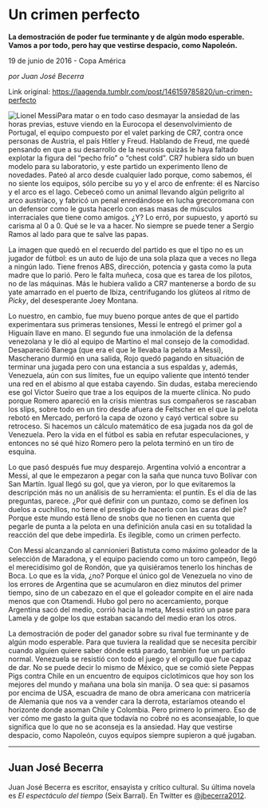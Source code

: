 # Un crimen perfecto

**La
demostración de poder fue terminante y de
algún modo esperable. Vamos a por todo, pero hay que vestirse despacio,
como Napoleón.**

19 de junio de 2016 - Copa América

_por Juan José Becerra_

Link original: https://laagenda.tumblr.com/post/146159785820/un-crimen-perfecto

![Lionel Messi](https://64.media.tumblr.com/25f853792b73c3d20e291f94efb85678/tumblr_inline_pjzp44MAQG1t6q87u_500.png)Para matar o
en todo caso desmayar la ansiedad de las horas previas, estuve viendo
en la Eurocopa el desenvolvimiento de Portugal, el equipo compuesto
por el valet parking de CR7, contra once personas de Austria, el país
Hitler y Freud. Hablando de Freud, me quedé pensando en que a su
desarrollo de la neurosis quizás le haya faltado explotar la figura
del “pecho frío” o “chest cold”. CR7 hubiera
sido un buen modelo para su laboratorio, y este partido un
experimento lleno de novedades. Pateó al arco desde cualquier lado
porque, como sabemos, él no siente los equipos, sólo percibe su yo
y el arco de enfrente: él es Narciso y el arco es el lago. Cebeceó
como un animal llevando algún peligrito al arco austríaco, y
fabricó un penal enredándose en lucha grecoromana con un defensor
como le gusta hacerlo con esas masas de músculos interraciales que
tiene como amigos. ¿Y? Lo erró, por supuesto, y aportó su carisma
al 0 a 0. Qué se le va a hacer. No siempre se puede tener a Sergio
Ramos al lado para que te salve las papas.   


La imagen
que quedó en el recuerdo del partido es que el tipo no es un jugador
de fútbol: es un auto de lujo de una sola plaza que a veces no llega
a ningún lado. Tiene frenos ABS, dirección, potencia y gasta como
la puta madre que lo parió. Pero le falta muñeca, cosa que es tarea
de los pilotos, no de las máquinas. Más le hubiera valido a CR7
mantenerse a bordo de su yate amarrado en el puerto de Ibiza,
centrifugando los glúteos al ritmo de *Picky*,
del desesperante Joey Montana. 


Lo nuestro,
en cambio, fue muy bueno porque antes de que el partido experimentara
sus primeras tensiones, Messi le entregó el primer gol a Higuaín
llave en mano. El segundo fue una inmolación de la defensa
venezolana y le dió al equipo de Martino el mal consejo de la
comodidad. Desapareció Banega (que era el que le llevaba la pelota
a Messi), Mascherano durmió en una salida, Rojo quedó pagando en
situación de terminar una jugada pero con una estancia a sus
espaldas y, además, Venezuela, aún con sus límites, fue un equipo
valiente que intentó tender una red en el abismo al que estaba
cayendo. Sin dudas, estaba mereciendo ese gol Victor Sueiro que trae
a los equipos de la muerte clínica. No pudo porque Romero apareció
en la crisis mientras sus compañeros se rascaban los slips, sobre
todo en un tiro desde afuera de Feltscher en el que la pelota rebotó
en Mercado, perforó la capa de ozono y cayó vertical sobre su
retroceso. Si hacemos un cálculo matemático de esa jugada nos da
gol de Venezuela. Pero la vida en el fútbol es sabia en refutar
especulaciones, y entonces no sé qué hizo Romero pero la pelota
terminó en un tiro de esquina. 


  
  
Lo que pasó
después fue muy desparejo. Argentina volvió a encontrar a Messi, al
que le empezaron a pegar con la saña que nunca tuvo Bolívar con San
Martín. Igual llegó su gol, que ya vieron, por lo que evitaremos la
descripción más no un análisis de su herramienta: el puntín. Es
el día de las preguntas, parece. ¿Por qué definir con un puntazo,
como se definen los duelos a cuchillos, no tiene el prestigio de
hacerlo con las caras del pie? Porque este mundo está lleno de snobs
que no tienen en cuenta que pegarle de punta a la pelota en una
definición anula casi en su totalidad la reacción del que debe
impedirla. Es ilegible, como un crimen perfecto.

Con Messi
alcanzando al cannionieri Batistuta como máximo goleador de la
selección de Maradona, y el equipo paciendo como un toro campeón,
llegó el merecidísimo gol de Rondón, que ya quisiéramos tenerlo
los hinchas de Boca. Lo que es la vida, ¿no? Porque el único gol
de Venezuela no vino de los errores de Argentina que se
acumularon en diez minutos del primer tiempo, sino de un cabezazo en
el que el goleador compite en el aire nada menos que con Otamendi.
Hubo gol pero no acercamiento, porque Argentina sacó del medio,
corrió hacia la meta, Messi estiró un pase para Lamela y de golpe
los que estaban sacando del medio eran los otros.

La
demostración de poder del ganador sobre su rival fue terminante y de
algún modo esperable. Para que tuviera la realidad que se necesita
percibir cuando alguien quiere saber dónde está parado, también
fue un partido normal. Venezuela se resistió con todo el juego y el
orgullo que fue capaz de dar. No se puede decir lo mismo de México,
que se comió siete Peppas Pigs contra Chile en un encuentro de
equipos ciclotímicos que hoy son los mejores del mundo y mañana una
bola sin manija. O sea que: si pasamos por encima de USA, escuadra de
mano de obra americana con matricería de Alemania que nos va a
vender cara la derrota, estaríamos oteando el horizonte donde asoman
Chile y Colombia. Pero primero lo primero. Eso de ver cómo me gasto
la guita que todavía no cobré no es aconseajable, lo que significa
que lo que no se aconseja es la ansiedad. Hay que vestirse despacio,
como Napoleón, cuyos equipos siempre supieron a qué jugaban.       
     




---

 Juan José Becerra
------------------

 Juan José Becerra es escritor, ensayista y crítico cultural. Su última novela es *El espectáculo del tiempo* (Seix Barral). En Twitter es [@jbecerra2012](https://twitter.com/jbecerra2012). 

